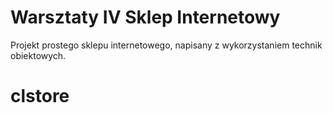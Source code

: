 # Warsztaty IV Sklep Internetowy
Projekt prostego sklepu internetowego, napisany z wykorzystaniem technik obiektowych.
# clstore
